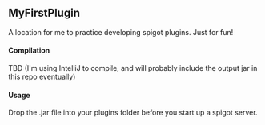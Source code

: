 ## MyFirstPlugin

A location for me to practice developing spigot plugins. Just for fun!

#### Compilation

TBD (I'm using IntelliJ to compile, and will probably include the output jar in this repo eventually)

#### Usage

Drop the .jar file into your plugins folder before you start up a spigot server.
